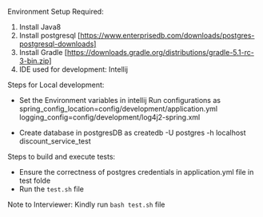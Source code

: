 Environment Setup Required: 
1. Install Java8
2. Install postgresql [https://www.enterprisedb.com/downloads/postgres-postgresql-downloads]
3. Install Gradle [https://downloads.gradle.org/distributions/gradle-5.1-rc-3-bin.zip]
4. IDE used for development: Intellij

Steps for Local development:
 * Set the Environment variables in intellij Run configurations as
       spring_config_location=config/development/application.yml 
       logging_config=config/development/log4j2-spring.xml
 
 * Create database in postgresDB as 
        createdb -U postgres -h localhost  discount_service_test      
  
Steps to build and execute tests:
 * Ensure the correctness of postgres credentials in application.yml file in test folde
 * Run the `test.sh` file
 
 Note to Interviewer:
    Kindly run `bash test.sh` file